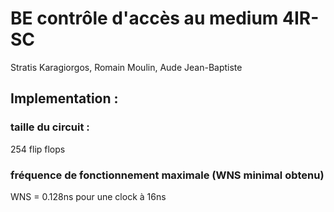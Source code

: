 # BE contrôle d'accès au medium 4IR-SC

Stratis Karagiorgos, Romain Moulin, Aude Jean-Baptiste

## Implementation : 
### taille du circuit : 
254 flip flops 
### fréquence de fonctionnement maximale (WNS minimal obtenu)
WNS = 0.128ns pour une clock à 16ns
